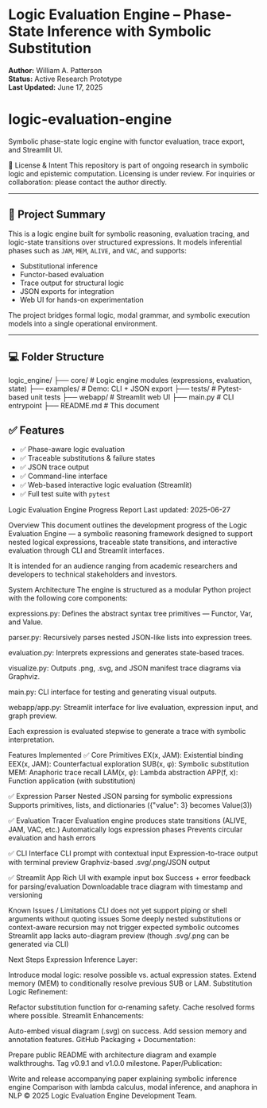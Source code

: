 
# Logic Evaluation Engine – Phase-State Inference with Symbolic Substitution

**Author:** William A. Patterson  
**Status:** Active Research Prototype  
**Last Updated:** June 17, 2025

# logic-evaluation-engine
Symbolic phase-state logic engine with functor evaluation, trace export, and Streamlit UI.


🧠 License & Intent
This repository is part of ongoing research in symbolic logic and epistemic computation. Licensing is under review.
For inquiries or collaboration: please contact the author directly.


---

## 🎯 Project Summary

This is a logic engine built for symbolic reasoning, evaluation tracing, and logic-state transitions over structured expressions. It models inferential phases such as `JAM`, `MEM`, `ALIVE`, and `VAC`, and supports:

- Substitutional inference
- Functor-based evaluation
- Trace output for structural logic
- JSON exports for integration
- Web UI for hands-on experimentation

The project bridges formal logic, modal grammar, and symbolic execution models into a single operational environment.

---

## 💻 Folder Structure

logic_engine/
├── core/ # Logic engine modules (expressions, evaluation, state)
├── examples/ # Demo: CLI + JSON export
├── tests/ # Pytest-based unit tests
├── webapp/ # Streamlit web UI
├── main.py # CLI entrypoint
├── README.md # This document


## ✅ Features

- ✅ Phase-aware logic evaluation
- ✅ Traceable substitutions & failure states
- ✅ JSON trace output
- ✅ Command-line interface
- ✅ Web-based interactive logic evaluation (Streamlit)
- ✅ Full test suite with `pytest`


Logic Evaluation Engine Progress Report
Last updated: 2025-06-27

Overview
This document outlines the development progress of the Logic Evaluation Engine — a symbolic reasoning framework designed to support nested logical expressions, traceable state transitions, and interactive evaluation through CLI and Streamlit interfaces.

It is intended for an audience ranging from academic researchers and developers to technical stakeholders and investors.

System Architecture
The engine is structured as a modular Python project with the following core components:

expressions.py: Defines the abstract syntax tree primitives — Functor, Var, and Value.

parser.py: Recursively parses nested JSON-like lists into expression trees.

evaluation.py: Interprets expressions and generates state-based traces.

visualize.py: Outputs .png, .svg, and JSON manifest trace diagrams via Graphviz.

main.py: CLI interface for testing and generating visual outputs.

webapp/app.py: Streamlit interface for live evaluation, expression input, and graph preview.

Each expression is evaluated stepwise to generate a trace with symbolic interpretation.

Features Implemented
✅ Core Primitives
EX(x, JAM): Existential binding
EEX(x, JAM): Counterfactual exploration
SUB(x, φ): Symbolic substitution
MEM: Anaphoric trace recall
LAM(x, φ): Lambda abstraction
APP(f, x): Function application (with substitution)

✅ Expression Parser
Nested JSON parsing for symbolic expressions
Supports primitives, lists, and dictionaries ({"value": 3} becomes Value(3))

✅ Evaluation Tracer
Evaluation engine produces state transitions (ALIVE, JAM, VAC, etc.)
Automatically logs expression phases
Prevents circular evaluation and hash errors

✅ CLI Interface
CLI prompt with contextual input
Expression-to-trace output with terminal preview
Graphviz-based .svg/.png/JSON output

✅ Streamlit App
Rich UI with example input box
Success + error feedback for parsing/evaluation
Downloadable trace diagram with timestamp and versioning

Known Issues / Limitations
CLI does not yet support piping or shell arguments without quoting issues
Some deeply nested substitutions or context-aware recursion may not trigger expected symbolic outcomes
Streamlit app lacks auto-diagram preview (though .svg/.png can be generated via CLI)


Next Steps
Expression Inference Layer:

Introduce modal logic: resolve possible vs. actual expression states.
Extend memory (MEM) to conditionally resolve previous SUB or LAM.
Substitution Logic Refinement:

Refactor substitution function for α-renaming safety.
Cache resolved forms where possible.
Streamlit Enhancements:

Auto-embed visual diagram (.svg) on success.
Add session memory and annotation features.
GitHub Packaging + Documentation:

Prepare public README with architecture diagram and example walkthroughs.
Tag v0.9.1 and v1.0.0 milestone.
Paper/Publication:

Write and release accompanying paper explaining symbolic inference engine
Comparison with lambda calculus, modal inference, and anaphora in NLP
© 2025 Logic Evaluation Engine Development Team.
